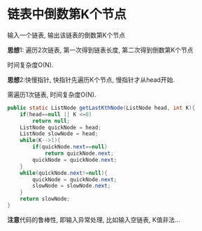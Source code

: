 # 链表中倒数第K个节点

输入一个链表, 输出该链表的倒数第K个节点



**思想**1: 遍历2次链表, 第一次得到链表长度, 第二次得到倒数第K个节点

时间复杂度O(N).



**思想**2:快慢指针, 快指针先遍历K个节点, 慢指针才从head开始.

需遍历1次链表, 时间复杂度O(N).



```java
public static ListNode getLastKthNode(ListNode head, int K){
    if(head==null || K <=0)
        return null;
    ListNode quickNode = head;
    ListNode slowNode = head;
    while(K-->1){
        if(quickNode.next==null)
            return quickNode.next;
        quickNode = quickNode.next;
    }
    while(quickNode.next!=null){
        quickNode = quickNode.next;
        slowNode = slowNode.next;
    }
    return slowNode;
}
```

**注意**代码的鲁棒性, 即输入异常处理, 比如输入空链表, K值非法...